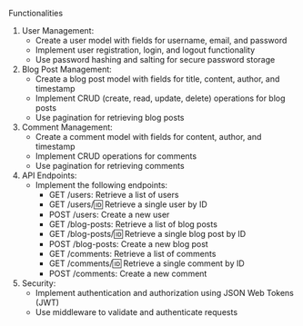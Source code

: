 Functionalities
1. User Management:
    - Create a user model with fields for username, email, and password
    - Implement user registration, login, and logout functionality
    - Use password hashing and salting for secure password storage
2. Blog Post Management:
    - Create a blog post model with fields for title, content, author, and timestamp
    - Implement CRUD (create, read, update, delete) operations for blog posts
    - Use pagination for retrieving blog posts
3. Comment Management:
    - Create a comment model with fields for content, author, and timestamp
    - Implement CRUD operations for comments
    - Use pagination for retrieving comments
4. API Endpoints:
    - Implement the following endpoints:
        - GET /users: Retrieve a list of users
        - GET /users/:id: Retrieve a single user by ID
        - POST /users: Create a new user
        - GET /blog-posts: Retrieve a list of blog posts
        - GET /blog-posts/:id: Retrieve a single blog post by ID
        - POST /blog-posts: Create a new blog post
        - GET /comments: Retrieve a list of comments
        - GET /comments/:id: Retrieve a single comment by ID
        - POST /comments: Create a new comment
5. Security:
    - Implement authentication and authorization using JSON Web Tokens (JWT)
    - Use middleware to validate and authenticate requests
